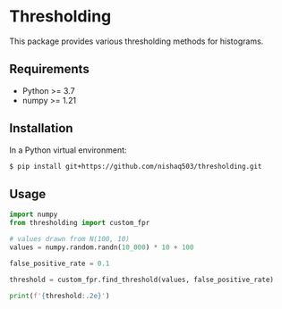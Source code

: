 # Thresholding

This package provides various thresholding methods for histograms.

## Requirements

- Python >= 3.7
- numpy >= 1.21

## Installation

In a Python virtual environment:

```bash
$ pip install git+https://github.com/nishaq503/thresholding.git
```

## Usage

```python
import numpy
from thresholding import custom_fpr

# values drawn from N(100, 10)
values = numpy.random.randn(10_000) * 10 + 100

false_positive_rate = 0.1

threshold = custom_fpr.find_threshold(values, false_positive_rate)

print(f'{threshold:.2e}')
```

